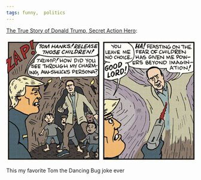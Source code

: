 ```yaml
---
tags: funny,  politics
---
```


[The True Story of Donald Trump, Secret Action Hero](https://boingboing.net/2020/10/21/the-true-story-of-donald-trump-secret-action-hero.html):

![hanks](https://raw.githubusercontent.com/muneer78/muneer78.github.io/master/images/hanks.png)

This my favorite Tom the Dancing Bug joke ever


